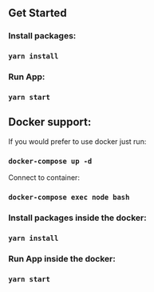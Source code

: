 ## Get Started

### Install packages:
### `yarn install`
### Run App:
### `yarn start`

## Docker support:

If you would prefer to use docker just run:

### `docker-compose up -d`

Connect to container:

### `docker-compose exec node bash`

### Install packages inside the docker:
### `yarn install`
### Run App inside the docker:
### `yarn start` 